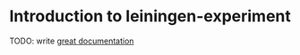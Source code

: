 # Introduction to leiningen-experiment

TODO: write [great documentation](http://jacobian.org/writing/great-documentation/what-to-write/)
